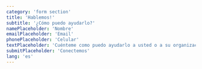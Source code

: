 ```yaml
---
category: 'form section'
title: 'Hablemos!'
subtitle: '¿Cómo puedo ayudarlo?'
namePlaceholder: 'Nombre'
emailPlaceholder: 'Email'
phonePlaceholder: 'Celular'
textPlaceholder: 'Cuénteme como puedo ayudarlo a usted o a su organización. ¡Sin compromiso!'
submitPlaceholder: 'Conectemos'
lang: 'es'
---
```

